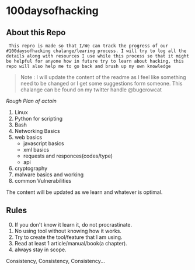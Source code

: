 # 100daysofhacking

## About this Repo

``` This repro is made so that I/We can track the progress of our #100daysofhacking chalange/learing process. I will try to log all the details along with resources I use while this process so that it might be helpful for anyone how in future try to learn about hacking, this repo will also help me to go back and brush up my own knowledge```

> Note : I will update the content of the readme as I feel like something need to be changed or I get some suggestions form someone.
> This chalange can be found on my twitter handle @bugcrowcat 


*Rough Plan of actoin*

1. Linux
2. Python for scripting
3. Bash
4. Networking Basics
5. web basics
	- javascript basics
	- xml basics
	- requests and responces(codes/type)
	- api
6. cryptography
7. malware basics and working
8. common Vulnerabilities


The content will be updated as we learn and whatever is optimal.

## Rules
0. If you don't know it learn it, do not procrastinate.
1. No using tool without knowing how it works.
2. Try to create the tool/feature that I am using.
3. Read at least 1 article/manual/book(a chapter).
4. always stay in scope.

Consistency, Consistency, Consistency...
